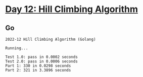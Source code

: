 # [Day 12: Hill Climbing Algorithm](https://adventofcode.com/2022/day/12)

## Go

```console
2022-12 Hill Climbing Algorithm (Golang)

Running...

Test 1.0: pass in 0.0002 seconds
Test 2.0: pass in 0.0006 seconds
Part 1: 330 in 0.0298 seconds
Part 2: 321 in 3.3896 seconds
```